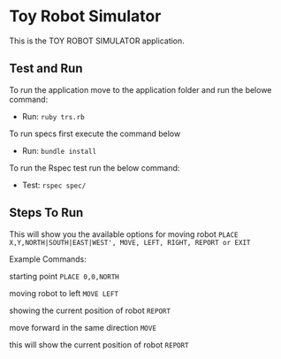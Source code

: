 # Toy Robot Simulator

This is the TOY ROBOT SIMULATOR application.

## Test and Run
To run the application move to the application folder and run the belowe command:
- Run: `ruby trs.rb`

To run specs first execute the command below
- Run: `bundle install`

To run the Rspec test run the below command:
- Test: `rspec spec/`

## Steps To Run

This will show you the available options for moving robot
`PLACE X,Y,NORTH|SOUTH|EAST|WEST', MOVE, LEFT, RIGHT, REPORT or EXIT`

Example Commands:

starting point
`PLACE 0,0,NORTH`

moving robot to left
`MOVE LEFT`

showing the current position of robot
`REPORT`

move forward in the same direction
`MOVE`

this will show the current position of robot
`REPORT`
